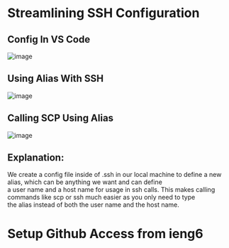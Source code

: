 # Streamlining SSH Configuration
## Config In VS Code
![image](https://user-images.githubusercontent.com/103294574/167321055-3ee38681-8184-4b08-8876-07ebe7e2c168.png)
## Using Alias With SSH
![image](https://user-images.githubusercontent.com/103294574/167321091-73ca2b76-7f5a-44b2-8a4a-b04023b1f8a4.png)
## Calling SCP Using Alias
![image](https://user-images.githubusercontent.com/103294574/167321464-8c46cb67-e4a2-4db0-be15-af43c7464bad.png)
## Explanation:
We create a config file inside of .ssh in our local machine to define a new alias, which can be anything we want and can define <br>
a user name and a host name for usage in ssh calls. This makes calling commands like scp or ssh much easier as you only need to type <br>
the alias instead of both the user name and the host name.
# Setup Github Access from ieng6



